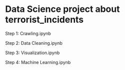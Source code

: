 # Data Science project about terrorist_incidents

Step 1:     Crawling.ipynb 

Step 2:     Data Cleaning.ipynb

Step 3:     Visualization.ipynb

Step 4:     Machine Learning.ipynb

